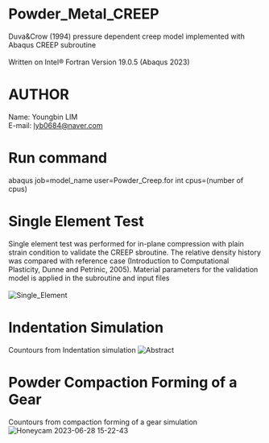 # Powder_Metal_CREEP
Duva&amp;Crow (1994) pressure dependent creep model implemented with Abaqus CREEP subroutine<br><br>
Written on Intel® Fortran Version 19.0.5 (Abaqus 2023)

# AUTHOR
Name: Youngbin LIM
<br>E-mail: lyb0684@naver.com<br>

# Run command
abaqus job=model_name user=Powder_Creep.for int cpus=(number of cpus)
<br>

# Single Element Test
Single element test was performed for in-plane compression with plain strain condition to validate the CREEP sbroutine. The relative density history was compared with reference case (Introduction to Computational Plasticity, Dunne and Petrinic, 2005). Material parameters for the validation model is applied in the subroutine and input files<br><br>
![Single_Element](https://github.com/YB-LIM/Powder_Metal_CREEP/assets/105615106/312ab1fb-3758-4def-900a-0b6c2f22cd84)

# Indentation Simulation
Countours from Indentation simulation 
![Abstract](https://github.com/YB-LIM/Powder_Metal_CREEP/assets/105615106/dd6e4ed1-e905-456a-ad1f-304b81bd759d)

# Powder Compaction Forming of a Gear
Countours from compaction forming of a gear simulation
![Honeycam 2023-06-28 15-22-43](https://github.com/YB-LIM/Powder_Metal_CREEP/assets/105615106/5f597651-976a-4081-80b4-3fa9a055a42e)
